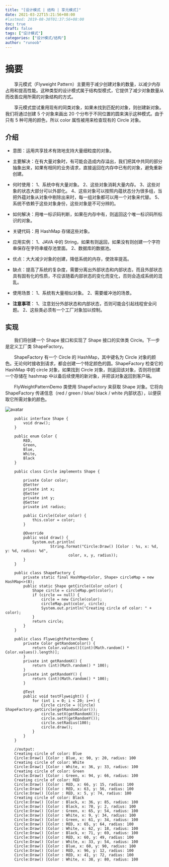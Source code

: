 ```yaml
---
title: "[设计模式 | 结构 | 享元模式]"
date: 2021-03-22T15:21:56+08:00
#lastmod: 2019-08-30T01:37:56+08:00
toc: true
draft: false
tags: ["设计模式"]
categories: ["设计模式/结构"]
author: "runoob"
---
```


# 摘要

&emsp;&emsp;享元模式（Flyweight Pattern）主要用于减少创建对象的数量，以减少内存占用和提高性能。这种类型的设计模式属于结构型模式，它提供了减少对象数量从而改善应用所需的对象结构的方式。

&emsp;&emsp;享元模式尝试重用现有的同类对象，如果未找到匹配的对象，则创建新对象。我们将通过创建 5 个对象来画出 20 个分布于不同位置的圆来演示这种模式。由于只有 5 种可用的颜色，所以 color 属性被用来检查现有的 Circle 对象。

## 介绍

- 意图：运用共享技术有效地支持大量细粒度的对象。
- 主要解决：在有大量对象时，有可能会造成内存溢出，我们把其中共同的部分抽象出来，如果有相同的业务请求，直接返回在内存中已有的对象，避免重新创建。
- 何时使用： 1、系统中有大量对象。 2、这些对象消耗大量内存。 3、这些对象的状态大部分可以外部化。 4、这些对象可以按照内蕴状态分为很多组，当把外蕴对象从对象中剔除出来时，每一组对象都可以用一个对象来代替。 5、系统不依赖于这些对象身份，这些对象是不可分辨的。
- 如何解决：用唯一标识码判断，如果在内存中有，则返回这个唯一标识码所标识的对象。
- 关键代码：用 HashMap 存储这些对象。
- 应用实例： 1、JAVA 中的 String，如果有则返回，如果没有则创建一个字符串保存在字符串缓存池里面。 2、数据库的数据池。

- 优点：大大减少对象的创建，降低系统的内存，使效率提高。
- 缺点：提高了系统的复杂度，需要分离出外部状态和内部状态，而且外部状态具有固有化的性质，不应该随着内部状态的变化而变化，否则会造成系统的混乱。
- 使用场景： 1、系统有大量相似对象。 2、需要缓冲池的场景。
- **注意事项**： 1、注意划分外部状态和内部状态，否则可能会引起线程安全问题。 2、这些类必须有一个工厂对象加以控制。

## 实现

&emsp;&emsp;我们将创建一个 Shape 接口和实现了 Shape 接口的实体类 Circle。下一步是定义工厂类 ShapeFactory。

&emsp;&emsp;ShapeFactory 有一个 Circle 的 HashMap，其中键名为 Circle 对象的颜色。无论何时接收到请求，都会创建一个特定颜色的圆。ShapeFactory 检查它的 HashMap 中的 circle 对象，如果找到 Circle 对象，则返回该对象，否则将创建一个存储在 hashmap 中以备后续使用的新对象，并把该对象返回到客户端。

&emsp;&emsp;FlyWeightPatternDemo 类使用 ShapeFactory 来获取 Shape 对象。它将向 ShapeFactory 传递信息（red / green / blue/ black / white 内部状态），以便获取它所需对象的颜色。

![avatar](https://cdn.jsdelivr.net/gh/facedamon/markdownps2@master/design-pattern/struct/1616398933.jpg)

        public interface Shape {
            void draw();
        }

        public enum Color {
            RED,
            Green,
            Blue,
            White,
            Black
        }

        public class Circle implements Shape {

            private Color color;
            @Setter
            private int x;
            @Setter
            private int y;
            @Setter
            private int radius;

            public Circle(Color color) {
                this.color = color;
            }

            @Override
            public void draw() {
                System.out.println(
                        String.format("Circle:Draw() [Color : %s, x: %d, y: %d, radius: %d",
                                color, x, y, radius));
            }
        }

        public class ShapeFactory {
            private static final HashMap<Color, Shape> circleMap = new HashMap<>(8);
            public static Shape getCircle(Color color) {
                Shape circle = circleMap.get(color);
                if (circle == null) {
                    circle = new Circle(color);
                    circleMap.put(color, circle);
                    System.out.println("Creating circle of color: " + color);
                }
                return circle;
            }
        }

        public class FlyweightPatternDemo {
            private Color getRandomColor() {
                return Color.values()[(int)(Math.random() * Color.values().length)];
            }
            private int getRandomX() {
                return (int)(Math.random() * 100);
            }
            private int getRandomY() {
                return (int)(Math.random() * 100);
            }

            @Test
            public void testFlyweight() {
                for (int i = 0; i < 20; i++) {
                    Circle circle = (Circle) ShapeFactory.getCircle(getRandomColor());
                    circle.setX(getRandomX());
                    circle.setY(getRandomY());
                    circle.setRadius(100);
                    circle.draw();
                }
            }
        }

        //output:
        Creating circle of color: Blue
        Circle:Draw() [Color : Blue, x: 90, y: 20, radius: 100
        Creating circle of color: White
        Circle:Draw() [Color : White, x: 36, y: 33, radius: 100
        Creating circle of color: Green
        Circle:Draw() [Color : Green, x: 94, y: 66, radius: 100
        Creating circle of color: RED
        Circle:Draw() [Color : RED, x: 66, y: 15, radius: 100
        Circle:Draw() [Color : RED, x: 63, y: 56, radius: 100
        Circle:Draw() [Color : RED, x: 5, y: 74, radius: 100
        Creating circle of color: Black
        Circle:Draw() [Color : Black, x: 36, y: 85, radius: 100
        Circle:Draw() [Color : Black, x: 70, y: 2, radius: 100
        Circle:Draw() [Color : Green, x: 65, y: 54, radius: 100
        Circle:Draw() [Color : White, x: 9, y: 34, radius: 100
        Circle:Draw() [Color : Green, x: 61, y: 34, radius: 100
        Circle:Draw() [Color : RED, x: 65, y: 64, radius: 100
        Circle:Draw() [Color : White, x: 62, y: 18, radius: 100
        Circle:Draw() [Color : Black, x: 71, y: 69, radius: 100
        Circle:Draw() [Color : RED, x: 60, y: 49, radius: 100
        Circle:Draw() [Color : White, x: 33, y: 54, radius: 100
        Circle:Draw() [Color : Blue, x: 60, y: 90, radius: 100
        Circle:Draw() [Color : RED, x: 96, y: 12, radius: 100
        Circle:Draw() [Color : RED, x: 41, y: 72, radius: 100
        Circle:Draw() [Color : White, x: 38, y: 80, radius: 100